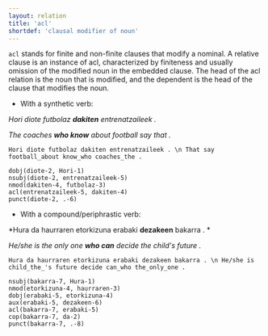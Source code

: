 ```yaml
---
layout: relation
title: 'acl'
shortdef: 'clausal modifier of noun'
---
```


`acl` stands for finite and non-finite clauses that modify a nominal. A relative clause is an instance of acl, characterized by finiteness and usually omission of the modified noun in the embedded clause. The head of the acl relation is the noun that is modified, and the dependent is the head of the clause that modifies the noun.

* With a synthetic verb:

*Hori diote futbolaz **dakiten** entrenatzaileek .*

*The coaches **who know** about football say that .* 

~~~ sdparse
Hori diote futbolaz dakiten entrenatzaileek . \n That say football_about know_who coaches_the .

dobj(diote-2, Hori-1)
nsubj(diote-2, entrenatzaileek-5)
nmod(dakiten-4, futbolaz-3)
acl(entrenatzaileek-5, dakiten-4)
punct(diote-2, .-6)
~~~


* With a compound/periphrastic verb:

*Hura da haurraren etorkizuna erabaki **dezakeen** bakarra . *

*He/she is the only one **who can** decide the child's future .*

~~~ sdparse
Hura da haurraren etorkizuna erabaki dezakeen bakarra . \n He/she is child_the_'s future decide can_who the_only_one .

nsubj(bakarra-7, Hura-1)
nmod(etorkizuna-4, haurraren-3)
dobj(erabaki-5, etorkizuna-4)
aux(erabaki-5, dezakeen-6)
acl(bakarra-7, erabaki-5)
cop(bakarra-7, da-2)
punct(bakarra-7, .-8)
~~~
